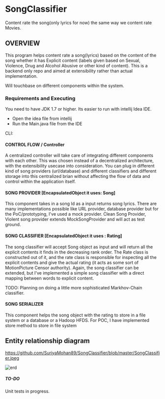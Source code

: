# SongClassifier
Content rate the song(only lyrics for now) the same way we content rate Movies.

## OVERVIEW

This program helps content rate a song(lyrics) based on the content of the song whether it has Explicit content (labels given based on Sexual, Violence, Drug and Alcohol Abusive or other kind of content). This is a backend only repo and aimed at extensibility rather than actual implementation. 

Will touchbase on different components within the system.

### Requirements and Executing

You need to have JDK 1.7 or higher. Its easier to run with intellij Idea IDE. 

- Open the idea file from intellij
- Run the Main.java file from the IDE

CLI: <TODO>

#### CONTROL FLOW / Controller
A centralized controller will take care of integrating different components with each other. This was chosen instead of a decentralized architecture, with the extensibility usecase into consideration. You can plug in different kind of song providers (url/database) and different classifiers and different storage into this centralized brian without affecting the flow of data and control within the application itself.

#### SONG PROVIDER [EncapsulatedObject it uses: Song]

This component takes in a song Id as a input returns song lyrics. There are many implementations possible like URL provider, database provider but for the PoC/prototyping, I've used a mock provider. Clean Song Provider, Violent song provider extends MockSongProvider and will act as test ground.

#### SONG CLASSIFIER [EncapsulatedObject it uses : Rating]

The song classifier will accept Song object as input and will return all the explicit contents it finds in the decreasing rank order. The Rate class is constructed out of it, and the rate class is responsible for inspecting all the explicit contents and give the actual rating (it acts as some sort of MotionPicture Censor authority). 
Again, the song classifier can be extended, but I've implemented a simple song classifier with a direct mapping between words to explicit content. 

TODO: Planning on doing a little more sophisticated Markhov-Chain classifier.

#### SONG SERIALIZER 

This component helps the song object with the rating to store in a file system or a database or a Hadoop HFDS. For POC, I have implemented store method to store in file system

## Entity relationship diagram
https://github.com/SuriyaMohan89/SongClassifier/blob/master/SongClassifier.jpeg

![erd](https://user-images.githubusercontent.com/36581704/44742381-92e33880-aab4-11e8-955d-bdbffc84f195.jpeg)


##### TO-DO
Unit tests in progress.




